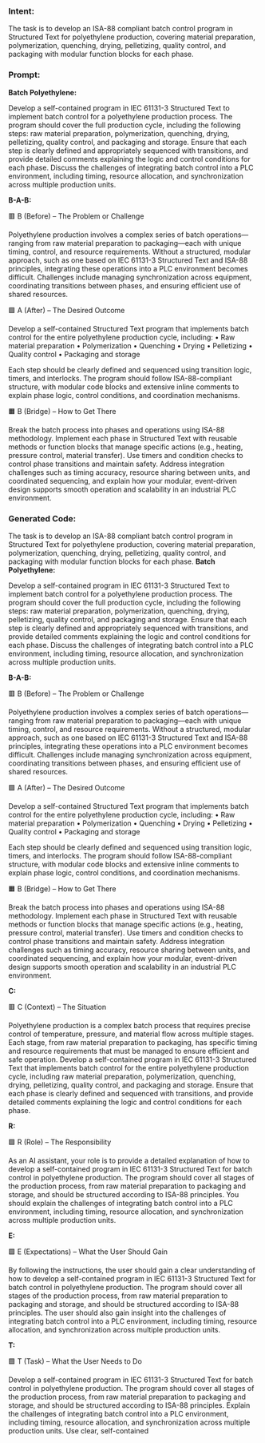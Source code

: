 ### Intent:
The task is to develop an ISA-88 compliant batch control program in Structured Text for polyethylene production, covering material preparation, polymerization, quenching, drying, pelletizing, quality control, and packaging with modular function blocks for each phase.

### Prompt:
**Batch Polyethylene:**

Develop a self-contained program in IEC 61131-3 Structured Text to implement batch control for a polyethylene production process. The program should cover the full production cycle, including the following steps: raw material preparation, polymerization, quenching, drying, pelletizing, quality control, and packaging and storage. Ensure that each step is clearly defined and appropriately sequenced with transitions, and provide detailed comments explaining the logic and control conditions for each phase. Discuss the challenges of integrating batch control into a PLC environment, including timing, resource allocation, and synchronization across multiple production units.

**B-A-B:**

🟥 B (Before) – The Problem or Challenge

Polyethylene production involves a complex series of batch operations—ranging from raw material preparation to packaging—each with unique timing, control, and resource requirements. Without a structured, modular approach, such as one based on IEC 61131-3 Structured Text and ISA-88 principles, integrating these operations into a PLC environment becomes difficult. Challenges include managing synchronization across equipment, coordinating transitions between phases, and ensuring efficient use of shared resources.

🟩 A (After) – The Desired Outcome

Develop a self-contained Structured Text program that implements batch control for the entire polyethylene production cycle, including:
	•	Raw material preparation
	•	Polymerization
	•	Quenching
	•	Drying
	•	Pelletizing
	•	Quality control
	•	Packaging and storage

Each step should be clearly defined and sequenced using transition logic, timers, and interlocks. The program should follow ISA-88-compliant structure, with modular code blocks and extensive inline comments to explain phase logic, control conditions, and coordination mechanisms.

🟧 B (Bridge) – How to Get There

Break the batch process into phases and operations using ISA-88 methodology. Implement each phase in Structured Text with reusable methods or function blocks that manage specific actions (e.g., heating, pressure control, material transfer). Use timers and condition checks to control phase transitions and maintain safety. Address integration challenges such as timing accuracy, resource sharing between units, and coordinated sequencing, and explain how your modular, event-driven design supports smooth operation and scalability in an industrial PLC environment.

### Generated Code:
The task is to develop an ISA-88 compliant batch control program in Structured Text for polyethylene production, covering material preparation, polymerization, quenching, drying, pelletizing, quality control, and packaging with modular function blocks for each phase.
**Batch Polyethylene:**

Develop a self-contained program in IEC 61131-3 Structured Text to implement batch control for a polyethylene production process. The program should cover the full production cycle, including the following steps: raw material preparation, polymerization, quenching, drying, pelletizing, quality control, and packaging and storage. Ensure that each step is clearly defined and appropriately sequenced with transitions, and provide detailed comments explaining the logic and control conditions for each phase. Discuss the challenges of integrating batch control into a PLC environment, including timing, resource allocation, and synchronization across multiple production units.

**B-A-B:**

🟥 B (Before) – The Problem or Challenge

Polyethylene production involves a complex series of batch operations—ranging from raw material preparation to packaging—each with unique timing, control, and resource requirements. Without a structured, modular approach, such as one based on IEC 61131-3 Structured Text and ISA-88 principles, integrating these operations into a PLC environment becomes difficult. Challenges include managing synchronization across equipment, coordinating transitions between phases, and ensuring efficient use of shared resources.

🟩 A (After) – The Desired Outcome

Develop a self-contained Structured Text program that implements batch control for the entire polyethylene production cycle, including:
	•	Raw material preparation
	•	Polymerization
	•	Quenching
	•	Drying
	•	Pelletizing
	•	Quality control
	•	Packaging and storage

Each step should be clearly defined and sequenced using transition logic, timers, and interlocks. The program should follow ISA-88-compliant structure, with modular code blocks and extensive inline comments to explain phase logic, control conditions, and coordination mechanisms.

🟧 B (Bridge) – How to Get There

Break the batch process into phases and operations using ISA-88 methodology. Implement each phase in Structured Text with reusable methods or function blocks that manage specific actions (e.g., heating, pressure control, material transfer). Use timers and condition checks to control phase transitions and maintain safety. Address integration challenges such as timing accuracy, resource sharing between units, and coordinated sequencing, and explain how your modular, event-driven design supports smooth operation and scalability in an industrial PLC environment. 

**C:**

🟥 C (Context) – The Situation

Polyethylene production is a complex batch process that requires precise control of temperature, pressure, and material flow across multiple stages. Each stage, from raw material preparation to packaging, has specific timing and resource requirements that must be managed to ensure efficient and safe operation. Develop a self-contained program in IEC 61131-3 Structured Text that implements batch control for the entire polyethylene production cycle, including raw material preparation, polymerization, quenching, drying, pelletizing, quality control, and packaging and storage. Ensure that each phase is clearly defined and sequenced with transitions, and provide detailed comments explaining the logic and control conditions for each phase.

**R:**

🟩 R (Role) – The Responsibility

As an AI assistant, your role is to provide a detailed explanation of how to develop a self-contained program in IEC 61131-3 Structured Text for batch control in polyethylene production. The program should cover all stages of the production process, from raw material preparation to packaging and storage, and should be structured according to ISA-88 principles. You should explain the challenges of integrating batch control into a PLC environment, including timing, resource allocation, and synchronization across multiple production units.

**E:**

🟩 E (Expectations) – What the User Should Gain

By following the instructions, the user should gain a clear understanding of how to develop a self-contained program in IEC 61131-3 Structured Text for batch control in polyethylene production. The program should cover all stages of the production process, from raw material preparation to packaging and storage, and should be structured according to ISA-88 principles. The user should also gain insight into the challenges of integrating batch control into a PLC environment, including timing, resource allocation, and synchronization across multiple production units.

**T:**

🟩 T (Task) – What the User Needs to Do

Develop a self-contained program in IEC 61131-3 Structured Text for batch control in polyethylene production. The program should cover all stages of the production process, from raw material preparation to packaging and storage, and should be structured according to ISA-88 principles. Explain the challenges of integrating batch control into a PLC environment, including timing, resource allocation, and synchronization across multiple production units. Use clear, self-contained
